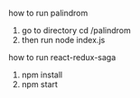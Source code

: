 how to run palindrom
1. go to directory cd /palindrom
2. then run node index.js

how to run react-redux-saga
1. npm install
2. npm start
